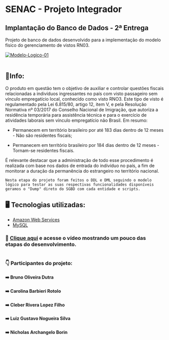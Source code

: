 # **SENAC - Projeto Integrador** 
## Implantação do Banco de Dados - 2ª Entrega

Projeto de banco de dados desenvolvido para a implementação do modelo físico do gerenciamento de vistos RN03.

<a href="https://ibb.co/m5ScFKj"><img src="https://i.ibb.co/DfLRgFJ/Modelo-Logico-01.png" alt="Modelo-Logico-01" border="0"></a><br /><a target='_blank' href='https://pt-br.imgbb.com/'></a><br />


## 🔎Info:
O produto em questão tem o objetivo de auxiliar e controlar questões fiscais relacionadas a indivíduos ingressantes no país com visto passageiro sem vínculo empregatício local, conhecido como visto RNO3. Este tipo de visto é regulamentado pela Lei 6.815/80, artigo 12, item V, e pela Resolução Normativa nº 03/2017 do
Conselho Nacional de Imigração, que autoriza a residência temporária para assistência técnica e para o exercício de atividades laborais sem vínculo empregatício não Brasil. Em resumo:

- Permanecem em território brasileiro por até 183 dias dentro de 12 meses -
Não são residentes fiscais;

- Permanecem em território brasileiro por 184 dias dentro de 12 meses -
Tornam-se residentes fiscais.

É relevante destacar que a administração de todo esse procedimento é realizada
com base nos dados de entrada do indivíduo no país, a fim de monitorar a duração
da permanência do estrangeiro no território nacional.

    Nesta etapa do projeto foram feitos o DDL e DML seguindo o modelo lógico para testar as suas respectivas funcionalidades disponíveis geramos o "Dump" direto do SGBD com cada entidade e scripts.

## 🖥️ Tecnologias utilizadas:
 - [Amazon Web Services](https://aws.amazon.com/pt/free/?trk=2ee11bb2-bc40-4546-9852-2c4ad8e8f646&sc_channel=ps&ef_id=CjwKCAjw6vyiBhB_EiwAQJRopk8K8-ITosS6mQJVM_ZdgBFQNe-4wj7VOGHyB5vg3mkFPl2uTmBu4xoCqbAQAvD_BwE:G:s&s_kwcid=AL!4422!3!561843094926!e!!g!!amazon%20web%20services!15278604629!130587771580&all-free-tier.sort-by=item.additionalFields.SortRank&all-free-tier.sort-order=asc&awsf.Free%20Tier%20Types=*all&awsf.Free%20Tier%20Categories=*all)
 - [MySQL](https://www.mysql.com/)

### 📌 [Clique aqui](https://youtu.be/4fnt0xdrKFM) e acesse o vídeo mostrando um pouco das etapas do desenvolvimento.

#


### 👇 Participantes do projeto:
#### ➡️ Bruno Oliveira Dutra
#### ➡️ Carolina Barbieri Rotolo
#### ➡️ Cleber Rivera Lopez Filho
#### ➡️ Luiz Gustavo Nogueira Silva
#### ➡️ Nicholas Archangelo Borin 
